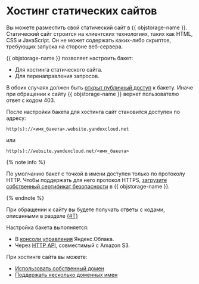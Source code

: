 # Хостинг статических сайтов

Вы можете разместить свой статический сайт в {{ objstorage-name }}. Статический сайт строится на клиентских технологиях, таких как  HTML, CSS и JavaScript. Он не может содержать каких-либо скриптов, требующих запуска на стороне веб-сервера.

{{ objstorage-name }} позволяет настроить бакет:

- Для хостинга статического сайта.
- Для перенаправления запросов.

В обоих случаях должен быть [открыт публичный доступ](../operations/buckets/bucket-availability.md) к бакету. Иначе при обращении к сайту {{ objstorage-name }} вернет пользователю ответ с кодом 403.

После настройки бакета для хостинга сайт становится доступен по адресу:

```
http(s)://<имя_бакета>.website.yandexcloud.net
```

или

```
http(s)://website.yandexcloud.net/<имя_бакета>
```

{% note info %}

По умолчанию бакет с точкой в имени доступен только по протоколу HTTP. Чтобы поддержать для него протокол HTTPS, [загрузите собственный сертификат безопасности](../operations/hosting/certificate.md) в {{ objstorage-name }}.

{% endnote %}

При обращении к сайту вы будете получать ответы с кодами, описанными в разделе [{#T}](../s3/api-ref/hosting/answer-codes.md)

Настройка бакета выполняется:

- В [консоли управления](../operations/hosting/setup.md) Яндекс.Облака.
- Через [HTTP API](../s3/api-ref/hosting.md), совместимый с Amazon S3.

При хостинге сайта вы можете:

- [Использовать собственный домен](../operations/hosting/own-domain.md)
- [Поддержать несколько доменных имен](../operations/hosting/multiple-domains.md)


